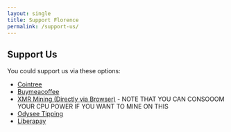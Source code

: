 ```yaml
---
layout: single
title: Support Florence
permalink: /support-us/
---
```


## Support Us

You could support us via these options:

- [Cointree](https://cointr.ee/iamflorencejay)
- [Buymeacoffee](https://buymeacoffee.com/iamflorencejay)
- [XMR Mining (Directly via Browser)](/support/crypto) - NOTE THAT YOU CAN CONSOOOM YOUR CPU POWER IF YOU WANT TO MINE ON THIS
- [Odysee Tipping](https://odysee.com/$/invite/@iamflorencejay:f)
- [Liberapay](https://liberapay.com/iamflorencejay)
